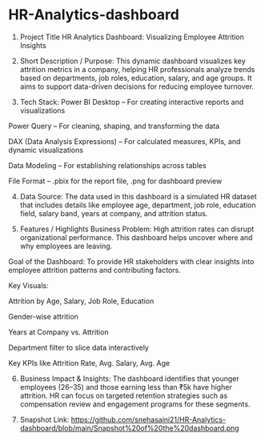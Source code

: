 # HR-Analytics-dashboard
1. Project Title
HR Analytics Dashboard: Visualizing Employee Attrition Insights

2. Short Description / Purpose:
This dynamic dashboard visualizes key attrition metrics in a company, helping HR professionals analyze trends based on departments, job roles, education, salary, and age groups. It aims to support data-driven decisions for reducing employee turnover.

3. Tech Stack:
Power BI Desktop – For creating interactive reports and visualizations

Power Query – For cleaning, shaping, and transforming the data

DAX (Data Analysis Expressions) – For calculated measures, KPIs, and dynamic visualizations

Data Modeling – For establishing relationships across tables

File Format – .pbix for the report file, .png for dashboard preview

4. Data Source:
The data used in this dashboard is a simulated HR dataset that includes details like employee age, department, job role, education field, salary band, years at company, and attrition status.

5. Features / Highlights
Business Problem:
High attrition rates can disrupt organizational performance. This dashboard helps uncover where and why employees are leaving.

Goal of the Dashboard:
To provide HR stakeholders with clear insights into employee attrition patterns and contributing factors.

Key Visuals:

Attrition by Age, Salary, Job Role, Education

Gender-wise attrition

Years at Company vs. Attrition

Department filter to slice data interactively

Key KPIs like Attrition Rate, Avg. Salary, Avg. Age

6. Business Impact & Insights:
The dashboard identifies that younger employees (26–35) and those earning less than ₹5k have higher attrition. HR can focus on targeted retention strategies such as compensation review and engagement programs for these segments.

7. Snapshot Link: https://github.com/snehasaini21/HR-Analytics-dashboard/blob/main/Snapshot%20of%20the%20dashboard.png

